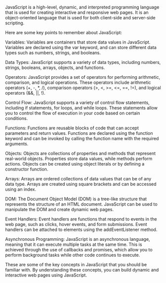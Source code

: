 JavaScript is a high-level, dynamic, and interpreted programming language that is used for creating interactive and responsive web pages. It is an object-oriented language that is used for both client-side and server-side scripting.

Here are some key points to remember about JavaScript:

Variables: Variables are containers that store data values in JavaScript. Variables are declared using the var keyword, and can store different data types such as numbers, strings, and booleans.

Data Types: JavaScript supports a variety of data types, including numbers, strings, booleans, arrays, objects, and functions.

Operators: JavaScript provides a set of operators for performing arithmetic, comparison, and logical operations. These operators include arithmetic operators (+, -, *, /), comparison operators (>, <, >=, <=, ==, !=), and logical operators (&&, ||, !).

Control Flow: JavaScript supports a variety of control flow statements, including if statements, for loops, and while loops. These statements allow you to control the flow of execution in your code based on certain conditions.

Functions: Functions are reusable blocks of code that can accept parameters and return values. Functions are declared using the function keyword and can be invoked by calling the function name with the required arguments.

Objects: Objects are collections of properties and methods that represent real-world objects. Properties store data values, while methods perform actions. Objects can be created using object literals or by defining a constructor function.

Arrays: Arrays are ordered collections of data values that can be of any data type. Arrays are created using square brackets and can be accessed using an index.

DOM: The Document Object Model (DOM) is a tree-like structure that represents the structure of an HTML document. JavaScript can be used to manipulate the DOM and create dynamic web pages.

Event Handlers: Event handlers are functions that respond to events in the web page, such as clicks, hover events, and form submissions. Event handlers can be attached to elements using the addEventListener method.

Asynchronous Programming: JavaScript is an asynchronous language, meaning that it can execute multiple tasks at the same time. This is achieved through the use of callbacks and promises, which allow you to perform background tasks while other code continues to execute.

These are some of the key concepts in JavaScript that you should be familiar with. By understanding these concepts, you can build dynamic and interactive web pages using JavaScript.
